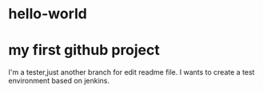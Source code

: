 # hello-world
my first github project
===========================
I'm a tester,just another branch for edit readme file.
I wants to create a test environment based on jenkins.
